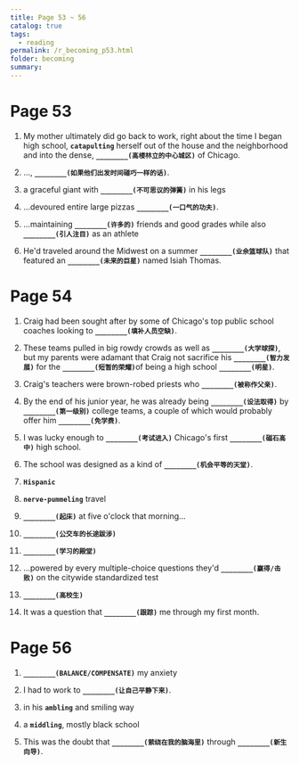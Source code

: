 ```yaml
---
title: Page 53 ~ 56
catalog: true
tags: 
  - reading
permalink: /r_becoming_p53.html
folder: becoming
summary: 
---
```




# Page 53

1.  My mother ultimately did go back to work, right about the time I began high school, <b data-toggle="tooltip" data-original-title="{{site.data.glossary.catapulting}}">`catapulting`</b> herself out of the house and the neighborhood and into the dense, <b data-toggle="tooltip" data-original-title="{{site.data.answers.bp53_a}}">`________(高楼林立的中心城区)`</b> of Chicago.

2.  ..., <b data-toggle="tooltip" data-original-title="{{site.data.answers.bp53_b}}">`________(如果他们出发时间碰巧一样的话)`</b>.

3.  a graceful giant with <b data-toggle="tooltip" data-original-title="{{site.data.answers.bp53_c}}">`________(不可思议的弹簧)`</b> in his legs

4.  ...devoured entire large pizzas <b data-toggle="tooltip" data-original-title="{{site.data.answers.bp53_d}}">`________(一口气的功夫)`</b>.

5.  ...maintaining <b data-toggle="tooltip" data-original-title="{{site.data.answers.bp53_e}}">`________(许多的)`</b> friends and good grades while also <b data-toggle="tooltip" data-original-title="{{site.data.answers.bp53_f}}">`________(引人注目)`</b> as an athlete

6.  He'd traveled around the Midwest on a summer <b data-toggle="tooltip" data-original-title="{{site.data.answers.bp53_g}}">`________(业余篮球队)`</b> that featured an <b data-toggle="tooltip" data-original-title="{{site.data.answers.bp53_g2}}">`________(未来的巨星)`</b> named Isiah Thomas.

# Page 54

1.  Craig had been sought after by some of Chicago's top public school coaches looking to <b data-toggle="tooltip" data-original-title="{{site.data.answers.bp54_a}}">`________(填补人员空缺)`</b>.

2.  These teams pulled in big rowdy crowds as well as <b data-toggle="tooltip" data-original-title="{{site.data.answers.bp54_b2}}">`________(大学球探)`</b>, but my parents were adamant that Craig not sacrifice his <b data-toggle="tooltip" data-original-title="{{site.data.answers.bp54_b3}}">`________(智力发展)`</b> for the <b data-toggle="tooltip" data-original-title="{{site.data.answers.bp54_b4}}">`________(短暂的荣耀)`</b>of being a high school <b data-toggle="tooltip" data-original-title="{{site.data.answers.bp54_b5}}">`________(明星)`</b>.

3.  Craig's teachers were brown-robed priests who <b data-toggle="tooltip" data-original-title="{{site.data.answers.bp54_c}}">`________(被称作父亲)`</b>.

4.  By the end of his junior year, he was already being <b data-toggle="tooltip" data-original-title="{{site.data.answers.bp54_d}}">`________(设法取得)`</b> by <b data-toggle="tooltip" data-original-title="{{site.data.answers.bp54_d2}}">`________(第一级别)`</b> college teams, a couple of which would probably offer him <b data-toggle="tooltip" data-original-title="{{site.data.answers.bp54_d3}}">`________(免学费)`</b>.

5.  I was lucky enough to <b data-toggle="tooltip" data-original-title="{{site.data.answers.bp54_e}}">`________(考试进入)`</b>  Chicago's first <b data-toggle="tooltip" data-original-title="{{site.data.answers.bp54_e2}}">`________(磁石高中)`</b> high school.

6.  The school was designed as a kind of <b data-toggle="tooltip" data-original-title="{{site.data.answers.bp54_a}}">`________(机会平等的天堂)`</b>.

7.  <b data-toggle="tooltip" data-original-title="{{site.data.glossary.Hispanic}}">`Hispanic`</b>

8.  <b data-toggle="tooltip" data-original-title="{{site.data.glossary.nerve-pummeling}}">`nerve-pummeling`</b> travel

9.  <b data-toggle="tooltip" data-original-title="{{site.data.answers.bp54_g}}">`________(起床)`</b> at five o'clock that morning...

10. <b data-toggle="tooltip" data-original-title="{{site.data.answers.bp54_h}}">`________(公交车的长途跋涉)`</b>

11. <b data-toggle="tooltip" data-original-title="{{site.data.answers.bp54_i}}">`________(学习的殿堂)`</b>

12. ...powered by every multiple-choice questions they'd <b data-toggle="tooltip" data-original-title="{{site.data.answers.bp54_j}}">`________(赢得/击败)`</b> on the citywide standardized test

13.   <b data-toggle="tooltip" data-original-title="{{site.data.answers.bp54_k}}">`________(高校生)`</b>

14.   It was a question that <b data-toggle="tooltip" data-original-title="{{site.data.answers.bp54_l}}">`________(跟踪)`</b> me through my first month.

# Page 56

1.  <b data-toggle="tooltip" data-original-title="{{site.data.answers.bp54_m}}">`________(BALANCE/COMPENSATE)`</b> my anxiety

2.  I had to work to <b data-toggle="tooltip" data-original-title="{{site.data.answers.bp54_n}}">`________(让自己平静下来)`</b>.

3.  in his <b data-toggle="tooltip" data-original-title="{{site.data.glossary.ambling}}">`ambling`</b> and smiling way

4.  a <b data-toggle="tooltip" data-original-title="{{site.data.glossary.middling}}">`middling`</b>, mostly black school

5.  This was the doubt that <b data-toggle="tooltip" data-original-title="{{site.data.answers.bp54_o}}">`________(萦绕在我的脑海里)`</b> through <b data-toggle="tooltip" data-original-title="{{site.data.answers.bp54_o2}}">`________(新生向导)`</b>.